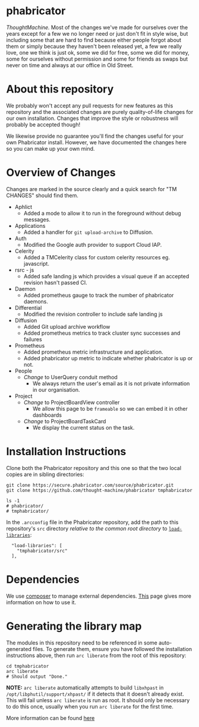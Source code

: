 # phabricator
*ThoughtMachine.* Most of the changes we've
made for ourselves over the years
except for a few we no longer need
or just don't fit in style wise, but
including some that are hard to find
because either people forgot about
them or simply because they haven't
been released yet, a few we really love,
one we think is just ok, some we did
for free, some we did for money, some
for ourselves without permission and
some for friends as swaps but never on
time and always at our office in Old Street.


# About this repository

We probably won't accept any pull requests for new features as this repository
and the associated changes are purely quality-of-life changes for our own
installation. Changes that improve the style or robustness will probably be
accepted though!

We likewise provide no guarantee you'll find the changes useful for your own
Phabricator install. However, we have documented the changes here so you can
make up your own mind.

# Overview of Changes

Changes are marked in the source clearly and a quick search for "TM CHANGES"
should find them.

 * Aphlict
   * Added a mode to allow it to run in the foreground without debug messages.
 * Applications
   * Added a handler for `git upload-archive` to Diffusion.
 * Auth
   * Modified the Google auth provider to support Cloud IAP.
 * Celerity
   * Added a TMCelerity class for custom celerity resources eg. javascript.
 * rsrc - js
   * Added safe landing js which provides a visual queue if an accepted revision hasn't passed CI.
 * Daemon
   * Added prometheus gauge to track the number of phabricator daemons.
 * Differential
   * Modified the revision controller to include safe landing js
 * Diffusion
   * Added Git upload archive workflow
   * Added prometheus metrics to track cluster sync successes and failures
 * Prometheus
   * Added prometheus metric infrastructure and application.
   * Added phabricator up metric to indicate whether phabricator is up or not.
 * People
   * *Change* to UserQuery conduit method
     * We always return the user's email as it is not private information in
       our organisation.
 * Project
   * *Change* to ProjectBoardView controller
     * We allow this page to be `frameable` so we can embed it in other dashboards
   * *Change* to ProjectBoardTaskCard
     * We display the current status on the task.

# Installation Instructions

Clone both the Phabricator repository and this one so that the two local copies
are in sibling directories:

```
git clone https://secure.phabricator.com/source/phabricator.git
git clone https://github.com/thought-machine/phabricator tmphabricator

ls -1
# phabricator/
# tmphabricator/
```

In the `.arcconfig` file in the Phabricator repository, add the path to this
repository's `src` directory *relative to the common root directory* to
[`load-libraries`](https://secure.phabricator.com/book/phabcontrib/article/adding_new_classes/#linking-with-phabricator):

```
  "load-libraries": [
    "tmphabricator/src"
  ],
```

# Dependencies

We use [composer](https://getcomposer.org/) to manage external dependencies. [This](https://getcomposer.org/doc/01-basic-usage.md) page gives more information on how to use it.

# Generating the library map

The modules in this repository need to be referenced in some auto-generated
files. To generate them, ensure you have followed the installation instructions
above, then run `arc liberate` from the root of this repository:

```
cd tmphabricator
arc liberate
# Should output "Done."
```

**NOTE:** `arc liberate` automatically attempts to build `libxhpast` in
`/opt/libphutil/support/xhpast/` if it detects that it doesn't already exist.
This will fail unless `arc liberate` is run as root. It should only be necessary
to do this once, usually when you run `arc liberate` for the first time.

More information can be found [here](https://secure.phabricator.com/book/phabcontrib/article/adding_new_classes/#initializing-a-library)
